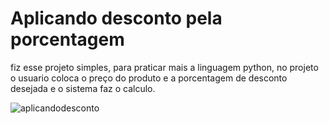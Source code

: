 # Aplicando desconto pela porcentagem

fiz esse projeto simples, para praticar mais a linguagem python, no projeto o usuario coloca o preço do produto e a porcentagem de desconto desejada e o sistema faz o calculo.

![aplicandodesconto](https://user-images.githubusercontent.com/112965050/192879220-fa842a00-adeb-4dfd-ade6-c82adce4f713.png)


